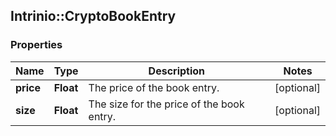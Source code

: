 ## Intrinio::CryptoBookEntry

### Properties
Name | Type | Description | Notes
------------ | ------------- | ------------- | -------------
**price** | **Float** | The price of the book entry. | [optional] 
**size** | **Float** | The size for the price of the book entry. | [optional] 


